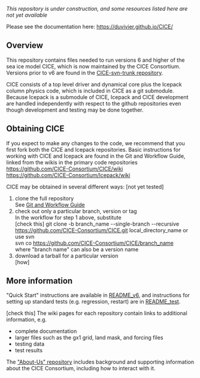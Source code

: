 *This repository is under construction, and some resources listed here are not yet available*

Please see the documentation here: https://duvivier.github.io/CICE/

## Overview

This repository contains files needed to run versions 6 and higher of the sea ice model CICE, which is now maintained by the CICE Consortium.  Versions prior to v6 are found in the [CICE-svn-trunk repository](https://github.com/CICE-Consortium/CICE-svn-trunk).

CICE consists of a top level driver and dynamical core plus the Icepack column physics code, which is included in CICE as a git submodule.  Because Icepack is a submodule of CICE, Icepack and CICE development are handled independently with respect to the github repositories even though development and testing may be done together. 

## Obtaining CICE

If you expect to make any changes to the code, we recommend that you first fork both the CICE and Icepack repositories.  Basic instructions for working with CICE and Icepack are found in the Git and Workflow Guide, linked from the wikis in the primary code repositories    
https://github.com/CICE-Consortium/CICE/wiki    
https://github.com/CICE-Consortium/Icepack/wiki

CICE may be obtained in several different ways:  [not yet tested]    
1.  clone the full repository    
See [Git and Workflow Guide](https://docs.google.com/document/d/1rR6WAvZQT9iAMUp-m_HZ06AUCCI19mguFialsMCYs9o/edit?usp=sharing)    
2.  check out only a particular branch, version or tag    
In the workflow for step 1 above, substitute    
  [check this] git clone -b branch_name --single-branch --recursive https://github.com/CICE-Consortium/CICE.git local_directory_name
or use svn    
  svn co https://github.com/CICE-Consortium/CICE/branch_name    
where "branch name" can also be a version name    
3.  download a tarball for a particular version    
[how]

## More information

"Quick Start" instructions are available in [README_v6](https://github.com/CICE-Consortium/CICE/blob/master/README_v6), and instructions for setting up standard tests (e.g. regression, restart) are in [README_test](https://github.com/CICE-Consortium/CICE/blob/master/README_v6).  

 [check this]   The wiki pages for each repository contain links to additional information, e.g.    
- complete documentation 
- larger files such as the gx1 grid, land mask, and forcing files
- testing data
- test results 

The ["About-Us" repository](https://github.com/CICE-Consortium/About-Us) includes background and supporting information about the CICE Consortium, including how to interact with it.    
